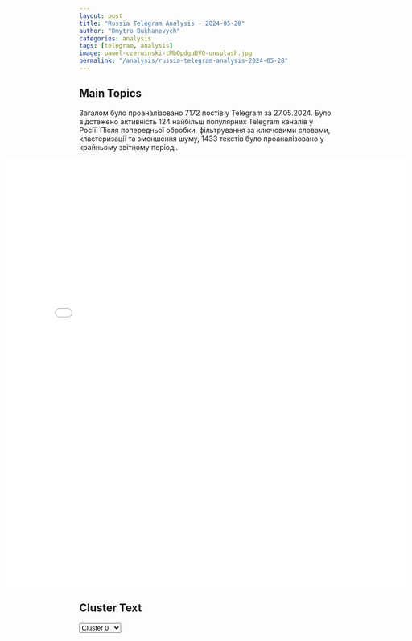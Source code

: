 ```yaml
---
layout: post
title: "Russia Telegram Analysis - 2024-05-28"
author: "Dmytro Bukhanevych"
categories: analysis
tags: [telegram, analysis]
image: pawel-czerwinski-tMbQpdguDVQ-unsplash.jpg
permalink: "/analysis/russia-telegram-analysis-2024-05-28"
---
```


<style>
    /* Adjusting iframe-container styles */
    .wide-iframe-container {
        width: calc(100% + 30vw);  /* Extending the width */
        margin-left: -15vw;       /* Negative margin to push to the left */
        overflow: hidden;         /* In case the iframe content spills over */
    }

    .wide-iframe-container iframe {
        width: 100%;  /* Making the iframe take the full width of its container */
        border: none; /* Removing any borders from the iframe */
    }

    /* Toggle mechanism */
    .hidden {
        display: none;
    }
    
    .show-content-target:checked + .show-content {
        display: block;
    }
</style>

<h2>Main Topics</h2>
<p>Загалом було проаналізовано 7172 постів у Telegram за 27.05.2024. Було відстежено активність 124 найбільш популярних Telegram каналів у Росії. Після попередньої обробки, фільтрування за ключовими словами, кластеризації та зменшення шуму, 1433 текстів було проаналізовано у крайньому звітному періоді.</p>
<!-- Embedding Main Plotly Visualization -->
<div class="wide-iframe-container">
    <iframe src="{{site.baseurl}}/visualizations/2024-05-28/fig_topics_time.html" height="850"></iframe>
</div>


<h2>Cluster Text</h2>

<!-- Dropdown to select a cluster -->
<select id="clusterSelector" onchange="displayClusterText()">
<option value="0">Cluster 0</option><option value="1">Cluster 1</option><option value="2">Cluster 2</option><option value="3">Cluster 3</option><option value="4">Cluster 4</option><option value="5">Cluster 5</option><option value="6">Cluster 6</option><option value="7">Cluster 7</option><option value="8">Cluster 8</option><option value="9">Cluster 9</option><option value="10">Cluster 10</option><option value="11">Cluster 11</option><option value="12">Cluster 12</option><option value="13">Cluster 13</option><option value="14">Cluster 14</option><option value="15">Cluster 15</option>
</select>

<!-- Display area for the selected cluster's text -->
<div id="clusterTextDisplay" class="hidden"></div>

<script type="text/javascript">
    var clusterDetails = {"0": "<b>Total Posts:</b> 15<br><b>Date:</b> 2024-05-27 18:44:29+00:00<br><b>Author:</b> ru2ch<br><b>Link:</b> https://t.me/s/ru2ch/113269<br><b>Subscribers:</b> 509480<br><b>Text:</b> \u0422\u0435\u043a\u0441\u0442: \u26a1\ufe0f\u041e\u0447\u0435\u0432\u0438\u0434\u0446\u044b \u0441\u043e\u043e\u0431\u0449\u0430\u044e\u0442 \u043e \u0441\u0431\u0438\u0442\u043e\u043c \u0431\u0435\u0441\u043f\u0438\u043b\u043e\u0442\u043d\u0438\u043a\u0435 \u0432 \u041f\u043e\u0434\u043c\u043e\u0441\u043a\u043e\u0432\u044c\u0435  \u041f\u0440\u0435\u0434\u0432\u0430\u0440\u0438\u0442\u0435\u043b\u044c\u043d\u043e, \u0434\u0440\u043e\u043d \u0431\u044b\u043b \u0441\u0431\u0438\u0442 \u043d\u0430\u0434 \u0411\u0430\u043b\u0430\u0448\u0438\u0445\u043e\u0439. \u0421\u0435\u0439\u0447\u0430\u0441 \u043d\u0430 \u043c\u0435\u0441\u0442\u0435 \u0440\u0430\u0431\u043e\u0442\u0430\u044e\u0442 \u0441\u043e\u0442\u0440\u0443\u0434\u043d\u0438\u043a\u0438 \u043e\u043f\u0435\u0440\u0430\u0442\u0438\u0432\u043d\u044b\u0445 \u0441\u043b\u0443\u0436\u0431, \u043f\u0438\u0448\u0443\u0442 \u0442\u0435\u043b\u0435\u0433\u0440\u0430\u043c-\u043a\u0430\u043d\u0430\u043b\u044b.", "1": "<b>Total Posts:</b> 55<br><b>Date:</b> 2024-05-27 13:10:13+00:00<br><b>Author:</b> mig41<br><b>Link:</b> https://t.me/s/mig41/34061<br><b>Subscribers:</b> 465674<br><b>Text:</b> \u0422\u0435\u043a\u0441\u0442: \u041f\u0440\u0435\u0437\u0438\u0434\u0435\u043d\u0442 \u043f\u0440\u0438\u0437\u0432\u0430\u043b \u043e\u0431\u0435\u0441\u043f\u0435\u0447\u0438\u0442\u044c \u0434\u043e\u0441\u0442\u043e\u0439\u043d\u044b\u0435 \u0443\u0441\u043b\u043e\u0432\u0438\u044f \u0440\u0430\u0431\u043e\u0442\u0430\u044e\u0449\u0438\u043c \u0432 \u0420\u0424 \u0433\u0440\u0430\u0436\u0434\u0430\u043d\u0430\u043c \u0423\u0437\u0431\u0435\u043a\u0438\u0441\u0442\u0430\u043d\u0430. \u0420\u043e\u0441\u0441\u0438\u044f \u0446\u0435\u043d\u0438\u0442 \u0438\u0445 \u0432\u043a\u043b\u0430\u0434 \u0432 \u0440\u0430\u0437\u0432\u0438\u0442\u0438\u0435 \u044d\u043a\u043e\u043d\u043e\u043c\u0438\u043a\u0438, \u043e\u0441\u043e\u0431\u0435\u043d\u043d\u043e \u0432 \u0442\u0430\u043a\u0438\u0445 \u0441\u0442\u0440\u043e\u0438\u0442\u0435\u043b\u044c\u043d\u043e\u0439 \u0438 \u0436\u0438\u043b\u0438\u0449\u043d\u043e-\u043a\u043e\u043c\u043c\u0443\u043d\u0430\u043b\u044c\u043d\u043e\u0439, \u0442\u0440\u0430\u043d\u0441\u043f\u043e\u0440\u0442\u043d\u043e-\u043b\u043e\u0433\u0438\u0441\u0442\u0438\u0447\u0435\u0441\u043a\u043e\u0439 \u0441\u0444\u0435\u0440\u0430\u0445, \u043e\u0442\u043c\u0435\u0442\u0438\u043b \u041f\u0443\u0442\u0438\u043d.\u0420\u043e\u0441\u0441\u0438\u044f \u0438 \u0423\u0437\u0431\u0435\u043a\u0438\u0441\u0442\u0430\u043d \u0434\u043e\u0433\u043e\u0432\u043e\u0440\u0438\u043b\u0438\u0441\u044c \u043f\u0440\u043e\u0442\u0438\u0432\u043e\u0434\u0435\u0439\u0441\u0442\u0432\u043e\u0432\u0430\u0442\u044c \u0440\u0430\u0441\u043f\u0440\u043e\u0441\u0442\u0440\u0430\u043d\u0435\u043d\u0438\u044e \u043d\u0435\u0434\u043e\u0441\u0442\u043e\u0432\u0435\u0440\u043d\u043e\u0439 \u0438\u043d\u0444\u043e\u0440\u043c\u0430\u0446\u0438\u0438, \u043f\u043e\u0434\u0440\u044b\u0432\u0430\u044e\u0449\u0435\u0439 \u043c\u0435\u0436\u043d\u0430\u0446\u0438\u043e\u043d\u0430\u043b\u044c\u043d\u043e\u0435 \u0441\u043e\u0433\u043b\u0430\u0441\u0438\u0435.\u041f\u043e\u0434\u0434\u0435\u0440\u0436\u0438\u0432\u0430\u0435\u0448\u044c \u043f\u0440\u043e\u0433\u0440\u0435\u0441\u0441, \u043d\u0430\u0443\u043a\u0443 \u0438 \u0441\u043e\u0437\u0438\u0434\u0430\u043d\u0438\u0435? \u041f\u043e\u0434\u043f\u0438\u0448\u0438\u0441\u044c @Mig41\ud83d\ude80", "2": "<b>Total Posts:</b> 40<br><b>Date:</b> 2024-05-27 06:37:00+00:00<br><b>Author:</b> rt_russian<br><b>Link:</b> https://t.me/s/rt_russian/202441<br><b>Subscribers:</b> 936875<br><b>Text:</b> \u0422\u0435\u043a\u0441\u0442: \u0421\u0428\u0410 \u043f\u043e\u0441\u0442\u0430\u0432\u044f\u0442 \u0422\u0430\u0439\u0432\u0430\u043d\u044e \u043f\u0435\u0440\u0435\u0434\u043e\u0432\u044b\u0435 \u0441\u0438\u0441\u0442\u0435\u043c\u044b \u0432\u043e\u043e\u0440\u0443\u0436\u0435\u043d\u0438\u0439, \u0430 \u043d\u0435 \u0441\u0442\u0430\u0440\u043e\u0435 \u043e\u0440\u0443\u0436\u0438\u0435, \u043a\u0430\u043a \u0423\u043a\u0440\u0430\u0438\u043d\u0435, \u0437\u0430\u044f\u0432\u0438\u043b \u041c\u0430\u0439\u043a\u043b \u041c\u0430\u043a\u043a\u043e\u043b.\u041f\u0440\u0435\u0434\u0441\u0435\u0434\u0430\u0442\u0435\u043b\u044c \u043a\u043e\u043c\u0438\u0442\u0435\u0442\u0430 \u043f\u043e \u0438\u043d\u043e\u0441\u0442\u0440\u0430\u043d\u043d\u044b\u043c \u0434\u0435\u043b\u0430\u043c \u043f\u0430\u043b\u0430\u0442\u044b \u043f\u0440\u0435\u0434\u0441\u0442\u0430\u0432\u0438\u0442\u0435\u043b\u0435\u0439 \u0428\u0442\u0430\u0442\u043e\u0432 \u0437\u0430\u0432\u0435\u0440\u0438\u043b \u0432 \u044d\u0442\u043e\u043c \u0433\u043b\u0430\u0432\u0443 \u0430\u0434\u043c\u0438\u043d\u0438\u0441\u0442\u0440\u0430\u0446\u0438\u0438 \u043e\u0441\u0442\u0440\u043e\u0432\u0430. \u041e\u043d \u043e\u0442\u043c\u0435\u0442\u0438\u043b, \u0447\u0442\u043e \u0422\u0430\u0439\u0432\u0430\u043d\u044e \u0431\u0443\u0434\u0443\u0442 \u043e\u0442\u043f\u0440\u0430\u0432\u043b\u0435\u043d\u044b \u043d\u043e\u0432\u0435\u0439\u0448\u0438\u0435 \u0442\u0435\u0445\u043d\u043e\u043b\u043e\u0433\u0438\u0438 \u0421\u0428\u0410.\u0414\u0435\u043b\u0435\u0433\u0430\u0446\u0438\u044f \u0430\u043c\u0435\u0440\u0438\u043a\u0430\u043d\u0441\u043a\u043e\u0433\u043e \u043a\u043e\u043d\u0433\u0440\u0435\u0441\u0441\u0430 \u043f\u0440\u0438\u0431\u044b\u043b\u0430 \u043d\u0430 \u043e\u0441\u0442\u0440\u043e\u0432 \u0447\u0435\u0440\u0435\u0437 \u043d\u0435\u0441\u043a\u043e\u043b\u044c\u043a\u043e \u0434\u043d\u0435\u0439 \u043f\u043e\u0441\u043b\u0435 \u043d\u0430\u0447\u0430\u043b\u0430 \u0432\u043e\u0435\u043d\u043d\u044b\u0445 \u0443\u0447\u0435\u043d\u0438\u0439 \u041a\u0438\u0442\u0430\u044f.\ud83d\udfe9 RT \u043d\u0430 \u0440\u0443\u0441\u0441\u043a\u043e\u043c. \u041f\u043e\u0434\u043f\u0438\u0448\u0438\u0441\u044c", "3": "<b>Total Posts:</b> 238<br><b>Date:</b> 2024-05-27 04:46:20+00:00<br><b>Author:</b> mod_russia<br><b>Link:</b> https://t.me/s/mod_russia/39113<br><b>Subscribers:</b> 559824<br><b>Text:</b> \u0422\u0435\u043a\u0441\u0442: \u26a1\ufe0f \u0412 \u0442\u0435\u0447\u0435\u043d\u0438\u0435 \u043f\u0440\u043e\u0448\u0435\u0434\u0448\u0435\u0439 \u043d\u043e\u0447\u0438 \u043f\u0440\u0435\u0441\u0435\u0447\u0435\u043d\u044b \u043f\u043e\u043f\u044b\u0442\u043a\u0438 \u043a\u0438\u0435\u0432\u0441\u043a\u043e\u0433\u043e \u0440\u0435\u0436\u0438\u043c\u0430 \u0441\u043e\u0432\u0435\u0440\u0448\u0438\u0442\u044c \u0442\u0435\u0440\u0440\u043e\u0440\u0438\u0441\u0442\u0438\u0447\u0435\u0441\u043a\u0438\u0435 \u0430\u0442\u0430\u043a\u0438 \u0441 \u043f\u0440\u0438\u043c\u0435\u043d\u0435\u043d\u0438\u0435\u043c \u0431\u0435\u0441\u043f\u0438\u043b\u043e\u0442\u043d\u044b\u0445 \u043b\u0435\u0442\u0430\u0442\u0435\u043b\u044c\u043d\u044b\u0445 \u0430\u043f\u043f\u0430\u0440\u0430\u0442\u043e\u0432 \u0441\u0430\u043c\u043e\u043b\u0435\u0442\u043d\u043e\u0433\u043e \u0442\u0438\u043f\u0430 \u043f\u043e \u043e\u0431\u044a\u0435\u043a\u0442\u0430\u043c \u043d\u0430 \u0442\u0435\u0440\u0440\u0438\u0442\u043e\u0440\u0438\u0438 \u0420\u043e\u0441\u0441\u0438\u0439\u0441\u043a\u043e\u0439 \u0424\u0435\u0434\u0435\u0440\u0430\u0446\u0438\u0438. \u0414\u0435\u0436\u0443\u0440\u043d\u044b\u043c\u0438 \u0441\u0440\u0435\u0434\u0441\u0442\u0432\u0430\u043c\u0438 \u041f\u0412\u041e \u043e\u0434\u0438\u043d \u0411\u043f\u041b\u0410 \u0443\u043d\u0438\u0447\u0442\u043e\u0436\u0435\u043d \u043d\u0430\u0434 \u0442\u0435\u0440\u0440\u0438\u0442\u043e\u0440\u0438\u0435\u0439 \u0411\u0440\u044f\u043d\u0441\u043a\u043e\u0439 \u043e\u0431\u043b\u0430\u0441\u0442\u0438, \u0435\u0449\u0435 \u043e\u0434\u0438\u043d \u0411\u043f\u041b\u0410 \u0443\u043d\u0438\u0447\u0442\u043e\u0436\u0435\u043d \u043d\u0430\u0434 \u0442\u0435\u0440\u0440\u0438\u0442\u043e\u0440\u0438\u0435\u0439 \u0411\u0435\u043b\u0433\u043e\u0440\u043e\u0434\u0441\u043a\u043e\u0439 \u041e\u0431\u043b\u0430\u0441\u0442\u0438, \u0447\u0435\u0442\u044b\u0440\u0435 \u0411\u043f\u041b\u0410 \u0443\u043d\u0438\u0447\u0442\u043e\u0436\u0435\u043d\u044b \u043d\u0430\u0434 \u0442\u0435\u0440\u0440\u0438\u0442\u043e\u0440\u0438\u0435\u0439 \u041a\u0440\u0430\u0441\u043d\u043e\u0434\u0430\u0440\u0441\u043a\u043e\u0433\u043e \u043a\u0440\u0430\u044f, \u0430 \u0442\u0430\u043a\u0436\u0435 \u0448\u0435\u0441\u0442\u044c \u0411\u043f\u041b\u0410 \u0443\u043d\u0438\u0447\u0442\u043e\u0436\u0435\u043d\u044b \u0438 \u043f\u0435\u0440\u0435\u0445\u0432\u0430\u0447\u0435\u043d\u044b \u043d\u0430\u0434 \u0442\u0435\u0440\u0440\u0438\u0442\u043e\u0440\u0438\u0435\u0439 \u041e\u0440\u043b\u043e\u0432\u0441\u043a\u043e\u0439 \u043e\u0431\u043b\u0430\u0441\u0442\u0438.\ud83d\udd39 \u041c\u0438\u043d\u043e\u0431\u043e\u0440\u043e\u043d\u044b \u0420\u043e\u0441\u0441\u0438\u0438", "4": "<b>Total Posts:</b> 380<br><b>Date:</b> 2024-05-27 19:32:42+00:00<br><b>Author:</b> rt_russian<br><b>Link:</b> https://t.me/s/rt_russian/202520<br><b>Subscribers:</b> 936875<br><b>Text:</b> \u0422\u0435\u043a\u0441\u0442: \u00ab\u041d\u0430 \u043a\u043b\u044e\u0447\u0435\u0432\u043e\u043c \u0432 \u0432\u043e\u0435\u043d\u043d\u043e-\u043f\u043e\u043b\u0438\u0442\u0438\u0447\u0435\u0441\u043a\u043e\u043c \u043f\u043b\u0430\u043d\u0435 \u043d\u0430\u043f\u0440\u0430\u0432\u043b\u0435\u043d\u0438\u0438 \u2014 \u0432 \u043a\u043e\u043d\u0444\u043b\u0438\u043a\u0442\u0435 \u0432\u043e\u043a\u0440\u0443\u0433 \u0423\u043a\u0440\u0430\u0438\u043d\u044b \u2014 \u0440\u0430\u0437\u0432\u0438\u0442\u0438\u0435 \u0443\u0436\u0435 \u0434\u043b\u0438\u0442\u0435\u043b\u044c\u043d\u043e\u0435 \u0432\u0440\u0435\u043c\u044f \u0438\u0434\u0451\u0442 \u00ab\u043c\u0438\u043c\u043e \u041d\u0410\u0422\u041e\u00bb.\u041f\u043e\u0447\u0435\u043c\u0443 \u0432 \u0441\u043b\u043e\u0432\u0430\u0445 \u0421\u0442\u043e\u043b\u0442\u0435\u043d\u0431\u0435\u0440\u0433\u0430 \u043e \u043d\u0435\u043e\u0431\u0445\u043e\u0434\u0438\u043c\u043e\u0441\u0442\u0438 \u0440\u0430\u0437\u0440\u0435\u0448\u0438\u0442\u044c \u041a\u0438\u0435\u0432\u0443 \u043d\u0430\u043d\u043e\u0441\u0438\u0442\u044c \u0443\u0434\u0430\u0440\u044b \u043f\u043e \u0442\u0435\u0440\u0440\u0438\u0442\u043e\u0440\u0438\u0438 \u0420\u043e\u0441\u0441\u0438\u0438 \u043e\u0440\u0443\u0436\u0438\u0435\u043c \u0437\u0430\u043f\u0430\u0434\u043d\u043e\u0433\u043e \u043f\u0440\u043e\u0438\u0437\u0432\u043e\u0434\u0441\u0442\u0432\u0430 \u0441\u043a\u0432\u043e\u0437\u0438\u043b\u043e \u043b\u0438\u0446\u0435\u043c\u0435\u0440\u0438\u0435?\u041e\u0442\u0432\u0435\u0442 \u2014 \u0432 \u043a\u043e\u043b\u043e\u043d\u043a\u0435 \u043f\u043e\u043b\u0438\u0442\u043e\u043b\u043e\u0433\u0430 \u0414\u043c\u0438\u0442\u0440\u0438\u044f \u0415\u0432\u0441\u0442\u0430\u0444\u044c\u0435\u0432\u0430 \u0432 \u00ab\u0421\u043f\u0435\u0446\u0438\u0430\u043b\u044c\u043d\u043e \u0434\u043b\u044f RT\u00bb. \u0415\u0441\u043b\u0438 \u0443\u0436\u0435 \u043f\u043e\u0434\u043f\u0438\u0441\u0430\u043d\u044b, \u043f\u043e\u0441\u0442 \u0437\u0434\u0435\u0441\u044c.\ud83d\udfe9 RT \u043d\u0430 \u0440\u0443\u0441\u0441\u043a\u043e\u043c. \u041f\u043e\u0434\u043f\u0438\u0448\u0438\u0441\u044c", "5": "<b>Total Posts:</b> 20<br><b>Date:</b> 2024-05-27 18:49:13+00:00<br><b>Author:</b> rusbrief<br><b>Link:</b> https://t.me/s/rusbrief/234360<br><b>Subscribers:</b> 550510<br><b>Text:</b> \u0422\u0435\u043a\u0441\u0442: \u0412 \u041b\u0443\u0433\u0430\u043d\u0441\u043a\u0435 \u043f\u0440\u043e\u0433\u0440\u0435\u043c\u0435\u043b\u043e \u043d\u0435\u0441\u043a\u043e\u043b\u044c\u043a\u043e \u0432\u0437\u0440\u044b\u0432\u043e\u0432, \u043f\u0435\u0440\u0435\u0434\u0430\u0435\u0442 \u00ab\u0420\u0418\u0410 \u041d\u043e\u0432\u043e\u0441\u0442\u0438\u00bb, \u0430\u0433\u0435\u043d\u0442\u0441\u0442\u0432\u043e \u041b\u0443\u0433\u0430\u043d\u0441\u043a\u0438\u043d\u0444\u043e\u0440\u043c\u0446\u0435\u043d\u0442\u0440 \u0441\u043e\u043e\u0431\u0449\u0430\u0435\u0442 \u043e \u043f\u043e\u0436\u0430\u0440\u0435 \u0432 \u0433\u043e\u0440\u043e\u0434\u0435.", "6": "<b>Total Posts:</b> 19<br><b>Date:</b> 2024-05-27 18:35:45+00:00<br><b>Author:</b> tvoya_moscwa<br><b>Link:</b> https://t.me/s/tvoya_moscwa/12427<br><b>Subscribers:</b> 330750<br><b>Text:</b> \u0422\u0435\u043a\u0441\u0442: \u26a1\ufe0f\u0421\u0438\u043b\u044b \u041f\u0412\u041e \u0443\u043d\u0438\u0447\u0442\u043e\u0436\u0438\u043b\u0438 \u043c\u0430\u043b\u043e\u0440\u0430\u0437\u043c\u0435\u0440\u043d\u044b\u0439 \u0432\u043e\u0437\u0434\u0443\u0448\u043d\u044b\u0439 \u0448\u0430\u0440 \u0432 \u041c\u043e\u0441\u043a\u043e\u0432\u0441\u043a\u043e\u0439 \u043e\u0431\u043b\u0430\u0441\u0442\u0438, \u2014 \u041c\u0438\u043d\u043e\u0431\u043e\u0440\u043e\u043d\u044b \u0420\u0424\ud83c\udfdb\u0422\u0432\u043e\u044f \u041c\u043e\u0441\u043a\u0432\u0430. \u041f\u043e\u0434\u043f\u0438\u0441\u0430\u0442\u044c\u0441\u044f", "7": "<b>Total Posts:</b> 163<br><b>Date:</b> 2024-05-27 10:30:17+00:00<br><b>Author:</b> ssigny<br><b>Link:</b> https://t.me/s/ssigny/98786<br><b>Subscribers:</b> 493830<br><b>Text:</b> \u0422\u0435\u043a\u0441\u0442: \u2757\ufe0f\u0421\u0432\u043e\u0434\u043a\u0430 \u041c\u0438\u043d\u0438\u0441\u0442\u0435\u0440\u0441\u0442\u0432\u0430 \u043e\u0431\u043e\u0440\u043e\u043d\u044b \u0420\u043e\u0441\u0441\u0438\u0439\u0441\u043a\u043e\u0439 \u0424\u0435\u0434\u0435\u0440\u0430\u0446\u0438\u0438 \u043e \u0445\u043e\u0434\u0435 \u043f\u0440\u043e\u0432\u0435\u0434\u0435\u043d\u0438\u044f \u0441\u043f\u0435\u0446\u0438\u0430\u043b\u044c\u043d\u043e\u0439 \u0432\u043e\u0435\u043d\u043d\u043e\u0439 \u043e\u043f\u0435\u0440\u0430\u0446\u0438\u0438\u00a0(\u043f\u043e \u0441\u043e\u0441\u0442\u043e\u044f\u043d\u0438\u044e \u043d\u0430 27 \u043c\u0430\u044f 2024 \u0433.)\u0427\u0430\u0441\u0442\u044c 1\u0412\u043e\u043e\u0440\u0443\u0436\u0435\u043d\u043d\u044b\u0435 \u0421\u0438\u043b\u044b \u0420\u043e\u0441\u0441\u0438\u0439\u0441\u043a\u043e\u0439 \u0424\u0435\u0434\u0435\u0440\u0430\u0446\u0438\u0438 \u043f\u0440\u043e\u0434\u043e\u043b\u0436\u0430\u044e\u0442 \u043f\u0440\u043e\u0432\u0435\u0434\u0435\u043d\u0438\u0435 \u0441\u043f\u0435\u0446\u0438\u0430\u043b\u044c\u043d\u043e\u0439 \u0432\u043e\u0435\u043d\u043d\u043e\u0439 \u043e\u043f\u0435\u0440\u0430\u0446\u0438\u0438.\u25aa\ufe0f \u041f\u043e\u0434\u0440\u0430\u0437\u0434\u0435\u043b\u0435\u043d\u0438\u044f \u0433\u0440\u0443\u043f\u043f\u0438\u0440\u043e\u0432\u043a\u0438 \u0432\u043e\u0439\u0441\u043a \u00ab\u0421\u0435\u0432\u0435\u0440\u00bb \u043f\u0440\u043e\u0434\u043e\u043b\u0436\u0430\u044e\u0442 \u043f\u0440\u043e\u0434\u0432\u0438\u0436\u0435\u043d\u0438\u0435 \u0432 \u0433\u043b\u0443\u0431\u0438\u043d\u0443 \u043e\u0431\u043e\u0440\u043e\u043d\u044b \u043f\u0440\u043e\u0442\u0438\u0432\u043d\u0438\u043a\u0430. \u041d\u0430\u043d\u0435\u0441\u0435\u043d\u043e \u043f\u043e\u0440\u0430\u0436\u0435\u043d\u0438\u0435 \u0436\u0438\u0432\u043e\u0439 \u0441\u0438\u043b\u0435 \u0438 \u0442\u0435\u0445\u043d\u0438\u043a\u0435 125-\u0439 \u043c\u0435\u0445\u0430\u043d\u0438\u0437\u0438\u0440\u043e\u0432\u0430\u043d\u043d\u043e\u0439 \u0431\u0440\u0438\u0433\u0430\u0434\u044b \u0412\u0421\u0423 \u0438 112-\u0439 \u0431\u0440\u0438\u0433\u0430\u0434\u044b \u0442\u0435\u0440\u043e\u0431\u043e\u0440\u043e\u043d\u044b \u0432 \u0440\u0430\u0439\u043e\u043d\u0430\u0445 \u043d\u0430\u0441\u0435\u043b\u0435\u043d\u043d\u044b\u0445 \u043f\u0443\u043d\u043a\u0442\u043e\u0432 \u041a\u043e\u043d\u0441\u0442\u0430\u043d\u0442\u0438\u043d\u043e\u0432\u043a\u0430 \u0438 \u0413\u0440\u0430\u043d\u043e\u0432 \u0425\u0430\u0440\u044c\u043a\u043e\u0432\u0441\u043a\u043e\u0439 \u043e\u0431\u043b\u0430\u0441\u0442\u0438. \u041e\u0442\u0440\u0430\u0436\u0435\u043d\u044b \u0434\u0432\u0435 \u043a\u043e\u043d\u0442\u0440\u0430\u0442\u0430\u043a\u0438 \u0448\u0442\u0443\u0440\u043c\u043e\u0432\u044b\u0445 \u0433\u0440\u0443\u043f\u043f \u043f\u0440\u043e\u0442\u0438\u0432\u043d\u0438\u043a\u0430 \u0432 \u0440\u0430\u0439\u043e\u043d\u0430\u0445 \u043d\u0430\u0441\u0435\u043b\u0435\u043d\u043d\u044b\u0445 \u043f\u0443\u043d\u043a\u0442\u043e\u0432 \u0413\u043b\u0443\u0431\u043e\u043a\u043e\u0435 \u0438 \u0412\u043e\u043b\u0447\u0430\u043d\u0441\u043a \u0425\u0430\u0440\u044c\u043a\u043e\u0432\u0441\u043a\u043e\u0439 \u043e\u0431\u043b\u0430\u0441\u0442\u0438. \u0421\u0443\u0442\u043e\u0447\u043d\u044b\u0435 \u043f\u043e\u0442\u0435\u0440\u0438 \u0412\u0421\u0423 \u0441\u043e\u0441\u0442\u0430\u0432\u0438\u043b\u0438 \u0434\u043e 318 \u0432\u043e\u0435\u043d\u043d\u043e\u0441\u043b\u0443\u0436\u0430\u0449\u0438\u0445, \u0442\u0430\u043d\u043a \u0438 \u0434\u0432\u0435 \u0431\u043e\u0435\u0432\u044b\u0435 \u0431\u0440\u043e\u043d\u0438\u0440\u043e\u0432\u0430\u043d\u043d\u044b\u0435 \u043c\u0430\u0448\u0438\u043d\u044b.\u0412 \u0445\u043e\u0434\u0435 \u043a\u043e\u043d\u0442\u0440\u0431\u0430\u0442\u0430\u0440\u0435\u0439\u043d\u043e\u0439 \u0431\u043e\u0440\u044c\u0431\u044b \u043f\u043e\u0440\u0430\u0436\u0435\u043d\u044b: 155-\u043c\u043c \u0433\u0430\u0443\u0431\u0438\u0446\u0430 \u041c777 \u043f\u0440\u043e\u0438\u0437\u0432\u043e\u0434\u0441\u0442\u0432\u0430 \u0421\u0428\u0410, 155-\u043c\u043c \u0433\u0430\u0443\u0431\u0438\u0446\u0430 FH-70 \u043f\u0440\u043e\u0438\u0437\u0432\u043e\u0434\u0441\u0442\u0432\u0430 \u0412\u0435\u043b\u0438\u043a\u043e\u0431\u0440\u0438\u0442\u0430\u043d\u0438\u0438, 152-\u043c\u043c \u0433\u0430\u0443\u0431\u0438\u0446\u0430 \u0414-20, \u0442\u0440\u0438 122-\u043c\u043c \u0433\u0430\u0443\u0431\u0438\u0446\u044b \u0414-30, 105-\u043c\u043c \u043e\u0440\u0443\u0434\u0438\u0435 \u041c119 \u043f\u0440\u043e\u0438\u0437\u0432\u043e\u0434\u0441\u0442\u0432\u0430 \u0421\u0428\u0410 \u0438 122-\u043c\u043c \u0431\u043e\u0435\u0432\u0430\u044f \u043c\u0430\u0448\u0438\u043d\u0430 \u0420\u0421\u0417\u041e \u00ab\u0413\u0440\u0430\u0434\u00bb.\u25aa\ufe0f \u041f\u043e\u0434\u0440\u0430\u0437\u0434\u0435\u043b\u0435\u043d\u0438\u044f \u0433\u0440\u0443\u043f\u043f\u0438\u0440\u043e\u0432\u043a\u0438 \u0432\u043e\u0439\u0441\u043a \u00ab\u0417\u0430\u043f\u0430\u0434\u00bb \u043e\u0441\u0432\u043e\u0431\u043e\u0434\u0438\u043b\u0438 \u043d\u0430\u0441\u0435\u043b\u0435\u043d\u043d\u044b\u0439 \u043f\u0443\u043d\u043a\u0442 \u0418\u0432\u0430\u043d\u043e\u0432\u043a\u0430 \u0425\u0430\u0440\u044c\u043a\u043e\u0432\u0441\u043a\u043e\u0439 \u043e\u0431\u043b\u0430\u0441\u0442\u0438 \u0438 \u0437\u0430\u043d\u044f\u043b\u0438 \u0431\u043e\u043b\u0435\u0435 \u0432\u044b\u0433\u043e\u0434\u043d\u044b\u0435 \u0440\u0443\u0431\u0435\u0436\u0438.\u041d\u0430\u043d\u0435\u0441\u0435\u043d\u043e \u043f\u043e\u0440\u0430\u0436\u0435\u043d\u0438\u0435 \u0444\u043e\u0440\u043c\u0438\u0440\u043e\u0432\u0430\u043d\u0438\u044f\u043c 14-\u0439 \u0438 66-\u0439 \u043c\u0435\u0445\u0430\u043d\u0438\u0437\u0438\u0440\u043e\u0432\u0430\u043d\u043d\u044b\u0445 \u0431\u0440\u0438\u0433\u0430\u0434 \u0412\u0421\u0423 \u0432 \u0440\u0430\u0439\u043e\u043d\u0430\u0445 \u043d\u0430\u0441\u0435\u043b\u0435\u043d\u043d\u044b\u0445 \u043f\u0443\u043d\u043a\u0442\u043e\u0432 \u041d\u0435\u0432\u0441\u043a\u043e\u0435 \u041b\u0443\u0433\u0430\u043d\u0441\u043a\u043e\u0439 \u041d\u0430\u0440\u043e\u0434\u043d\u043e\u0439 \u0420\u0435\u0441\u043f\u0443\u0431\u043b\u0438\u043a\u0438 \u0438 \u041d\u043e\u0432\u043e\u0441\u0430\u0434\u043e\u0432\u043e\u0435 \u0414\u043e\u043d\u0435\u0446\u043a\u043e\u0439 \u041d\u0430\u0440\u043e\u0434\u043d\u043e\u0439 \u0420\u0435\u0441\u043f\u0443\u0431\u043b\u0438\u043a\u0438. \u041a\u0440\u043e\u043c\u0435 \u0442\u043e\u0433\u043e, \u043e\u0442\u0440\u0430\u0436\u0435\u043d\u044b \u0442\u0440\u0438 \u043a\u043e\u043d\u0442\u0440\u0430\u0442\u0430\u043a\u0438 \u0448\u0442\u0443\u0440\u043c\u043e\u0432\u044b\u0445 \u0433\u0440\u0443\u043f\u043f \u0412\u0421\u0423 \u0432 \u0440\u0430\u0439\u043e\u043d\u0430\u0445 \u043d\u0430\u0441\u0435\u043b\u0435\u043d\u043d\u044b\u0445 \u043f\u0443\u043d\u043a\u0442\u043e\u0432 \u041d\u043e\u0432\u043e\u0432\u043e\u0434\u044f\u043d\u043e\u0435 \u041b\u0443\u0433\u0430\u043d\u0441\u043a\u043e\u0439 \u041d\u0430\u0440\u043e\u0434\u043d\u043e\u0439 \u0420\u0435\u0441\u043f\u0443\u0431\u043b\u0438\u043a\u0438 \u0438 \u0413\u0440\u0438\u0433\u043e\u0440\u043e\u0432\u043a\u0430 \u0414\u043e\u043d\u0435\u0446\u043a\u043e\u0439 \u041d\u0430\u0440\u043e\u0434\u043d\u043e\u0439 \u0420\u0435\u0441\u043f\u0443\u0431\u043b\u0438\u043a\u0438. \u0412\u0421\u0423 \u043f\u043e\u0442\u0435\u0440\u044f\u043b\u0438 \u0434\u043e 405 \u0432\u043e\u0435\u043d\u043d\u043e\u0441\u043b\u0443\u0436\u0430\u0449\u0438\u0445, \u0431\u043e\u0435\u0432\u0443\u044e \u043c\u0430\u0448\u0438\u043d\u0443 \u043f\u0435\u0445\u043e\u0442\u044b \u0438 \u043f\u044f\u0442\u044c \u0430\u0432\u0442\u043e\u043c\u043e\u0431\u0438\u043b\u0435\u0439.\u0412 \u0445\u043e\u0434\u0435 \u043a\u043e\u043d\u0442\u0440\u0431\u0430\u0442\u0430\u0440\u0435\u0439\u043d\u043e\u0439 \u0431\u043e\u0440\u044c\u0431\u044b \u043f\u043e\u0440\u0430\u0436\u0435\u043d\u044b: 155-\u043c\u043c \u0441\u0430\u043c\u043e\u0445\u043e\u0434\u043d\u0430\u044f \u0430\u0440\u0442\u0438\u043b\u043b\u0435\u0440\u0438\u0439\u0441\u043a\u0430\u044f \u0443\u0441\u0442\u0430\u043d\u043e\u0432\u043a\u0430 \u00abBraveheart\u00bb \u043f\u0440\u043e\u0438\u0437\u0432\u043e\u0434\u0441\u0442\u0432\u0430 \u0412\u0435\u043b\u0438\u043a\u043e\u0431\u0440\u0438\u0442\u0430\u043d\u0438\u0438, 152-\u043c\u043c \u0433\u0430\u0443\u0431\u0438\u0446\u0430 \u0414-20, 122-\u043c\u043c \u0433\u0430\u0443\u0431\u0438\u0446\u0430 \u0414-30 \u0438 \u0434\u0432\u0435 122-\u043c\u043c \u0431\u043e\u0435\u0432\u044b\u0435 \u043c\u0430\u0448\u0438\u043d\u044b \u0420\u0421\u0417\u041e \u00ab\u0411\u0430\u0441\u0442\u0438\u043e\u043d\u00bb.\u25aa\ufe0f \u041f\u043e\u0434\u0440\u0430\u0437\u0434\u0435\u043b\u0435\u043d\u0438\u044f \u00ab\u042e\u0436\u043d\u043e\u0439\u00bb \u0433\u0440\u0443\u043f\u043f\u0438\u0440\u043e\u0432\u043a\u0438 \u0432\u043e\u0439\u0441\u043a \u0443\u043b\u0443\u0447\u0448\u0438\u043b\u0438 \u043f\u043e\u043b\u043e\u0436\u0435\u043d\u0438\u0435 \u043f\u043e \u043f\u0435\u0440\u0435\u0434\u043d\u0435\u043c\u0443 \u043a\u0440\u0430\u044e \u0438 \u043d\u0430\u043d\u0435\u0441\u043b\u0438 \u043f\u043e\u0440\u0430\u0436\u0435\u043d\u0438\u0435 \u0436\u0438\u0432\u043e\u0439 \u0441\u0438\u043b\u0435 \u0438 \u0442\u0435\u0445\u043d\u0438\u043a\u0435 57-\u0439 \u043c\u0435\u0445\u0430\u043d\u0438\u0437\u0438\u0440\u043e\u0432\u0430\u043d\u043d\u043e\u0439 \u0431\u0440\u0438\u0433\u0430\u0434\u044b \u0412\u0421\u0423, 105-\u0439 \u0438 118-\u0439 \u0431\u0440\u0438\u0433\u0430\u0434 \u0442\u0435\u0440\u043e\u0431\u043e\u0440\u043e\u043d\u044b \u0432 \u0440\u0430\u0439\u043e\u043d\u0430\u0445 \u043d\u0430\u0441\u0435\u043b\u0435\u043d\u043d\u044b\u0445 \u043f\u0443\u043d\u043a\u0442\u043e\u0432 \u0420\u0430\u0437\u0434\u043e\u043b\u043e\u0432\u043a\u0430 \u0438 \u0427\u0430\u0441\u043e\u0432 \u042f\u0440 \u0414\u043e\u043d\u0435\u0446\u043a\u043e\u0439 \u041d\u0430\u0440\u043e\u0434\u043d\u043e\u0439 \u0420\u0435\u0441\u043f\u0443\u0431\u043b\u0438\u043a\u0438.\u041f\u0440\u043e\u0442\u0438\u0432\u043d\u0438\u043a \u043f\u043e\u0442\u0435\u0440\u044f\u043b \u0431\u043e\u043b\u0435\u0435 460 \u0432\u043e\u0435\u043d\u043d\u043e\u0441\u043b\u0443\u0436\u0430\u0449\u0438\u0445, \u0447\u0435\u0442\u044b\u0440\u0435 \u0430\u0432\u0442\u043e\u043c\u043e\u0431\u0438\u043b\u044f, 155-\u043c\u043c \u0433\u0430\u0443\u0431\u0438\u0446\u0443 FH-70 \u043f\u0440\u043e\u0438\u0437\u0432\u043e\u0434\u0441\u0442\u0432\u0430 \u0412\u0435\u043b\u0438\u043a\u043e\u0431\u0440\u0438\u0442\u0430\u043d\u0438\u0438, 152-\u043c\u043c \u043e\u0440\u0443\u0434\u0438\u0435 \u00ab\u041c\u0441\u0442\u0430-\u0411\u00bb, 122-\u043c\u043c \u0441\u0430\u043c\u043e\u0445\u043e\u0434\u043d\u0443\u044e \u0430\u0440\u0442\u0438\u043b\u043b\u0435\u0440\u0438\u0439\u0441\u043a\u0443\u044e \u0443\u0441\u0442\u0430\u043d\u043e\u0432\u043a\u0443 \u00ab\u0413\u0432\u043e\u0437\u0434\u0438\u043a\u0430\u00bb \u0438 105-\u043c\u043c \u043e\u0440\u0443\u0434\u0438\u0435 L-119 \u043f\u0440\u043e\u0438\u0437\u0432\u043e\u0434\u0441\u0442\u0432\u0430 \u0412\u0435\u043b\u0438\u043a\u043e\u0431\u0440\u0438\u0442\u0430\u043d\u0438\u0438. \u041a\u0440\u043e\u043c\u0435 \u0442\u043e\u0433\u043e, \u0443\u043d\u0438\u0447\u0442\u043e\u0436\u0435\u043d\u044b \u0434\u0432\u0430 \u043f\u043e\u043b\u0435\u0432\u044b\u0445 \u0441\u043a\u043b\u0430\u0434\u0430 \u0431\u043e\u0435\u043f\u0440\u0438\u043f\u0430\u0441\u043e\u0432 \u0412\u0421\u0423.\u25aa\ufe0f \u041f\u043e\u0434\u0440\u0430\u0437\u0434\u0435\u043b\u0435\u043d\u0438\u044f \u0433\u0440\u0443\u043f\u043f\u0438\u0440\u043e\u0432\u043a\u0438 \u0432\u043e\u0439\u0441\u043a \u00ab\u0426\u0435\u043d\u0442\u0440\u00bb \u043e\u0441\u0432\u043e\u0431\u043e\u0434\u0438\u043b\u0438 \u043d\u0430\u0441\u0435\u043b\u0435\u043d\u043d\u044b\u0439 \u043f\u0443\u043d\u043a\u0442 \u041d\u0435\u0442\u0430\u0439\u043b\u043e\u0432\u043e \u0414\u043e\u043d\u0435\u0446\u043a\u043e\u0439 \u041d\u0430\u0440\u043e\u0434\u043d\u043e\u0439 \u0420\u0435\u0441\u043f\u0443\u0431\u043b\u0438\u043a\u0438 \u0438 \u0443\u043b\u0443\u0447\u0448\u0438\u043b\u0438 \u0442\u0430\u043a\u0442\u0438\u0447\u0435\u0441\u043a\u043e\u0435 \u043f\u043e\u043b\u043e\u0436\u0435\u043d\u0438\u0435.\u041d\u0430\u043d\u0435\u0441\u0435\u043d\u043e \u043f\u043e\u0440\u0430\u0436\u0435\u043d\u0438\u0435 \u0444\u043e\u0440\u043c\u0438\u0440\u043e\u0432\u0430\u043d\u0438\u044f\u043c 68-\u0439 \u0435\u0433\u0435\u0440\u0441\u043a\u043e\u0439 \u0438 24-\u0439 \u043c\u0435\u0445\u0430\u043d\u0438\u0437\u0438\u0440\u043e\u0432\u0430\u043d\u043d\u043e\u0439 \u0431\u0440\u0438\u0433\u0430\u0434 \u0412\u0421\u0423 \u0432 \u0440\u0430\u0439\u043e\u043d\u0430\u0445 \u043d\u0430\u0441\u0435\u043b\u0435\u043d\u043d\u044b\u0445 \u043f\u0443\u043d\u043a\u0442\u043e\u0432 \u0421\u0435\u043c\u0435\u043d\u043e\u0432\u043a\u0430 \u0438 \u041d\u043e\u0432\u0433\u043e\u0440\u043e\u0434\u0441\u043a\u043e\u0435 \u0414\u043e\u043d\u0435\u0446\u043a\u043e\u0439 \u041d\u0430\u0440\u043e\u0434\u043d\u043e\u0439 \u0420\u0435\u0441\u043f\u0443\u0431\u043b\u0438\u043a\u0438. \u0417\u0430 \u0441\u0443\u0442\u043a\u0438 \u043e\u0442\u0440\u0430\u0436\u0435\u043d\u044b \u043f\u044f\u0442\u044c \u043a\u043e\u043d\u0442\u0440\u0430\u0442\u0430\u043a \u0448\u0442\u0443\u0440\u043c\u043e\u0432\u044b\u0445 \u0433\u0440\u0443\u043f\u043f 71-\u0439 \u0435\u0433\u0435\u0440\u0441\u043a\u043e\u0439, 47-\u0439, 110-\u0439 \u043c\u0435\u0445\u0430\u043d\u0438\u0437\u0438\u0440\u043e\u0432\u0430\u043d\u043d\u044b\u0445 \u0431\u0440\u0438\u0433\u0430\u0434 \u0412\u0421\u0423 \u0432 \u0440\u0430\u0439\u043e\u043d\u0430\u0445 \u043d\u0430\u0441\u0435\u043b\u0435\u043d\u043d\u044b\u0445 \u043f\u0443\u043d\u043a\u0442\u043e\u0432 \u041e\u0447\u0435\u0440\u0435\u0442\u0438\u043d\u043e, \u0421\u043e\u043b\u043e\u0432\u044c\u0435\u0432\u043e \u0438 \u0423\u043c\u0430\u043d\u0441\u043a\u043e\u0435 \u0414\u043e\u043d\u0435\u0446\u043a\u043e\u0439 \u041d\u0430\u0440\u043e\u0434\u043d\u043e\u0439 \u0420\u0435\u0441\u043f\u0443\u0431\u043b\u0438\u043a\u0438.\u041f\u043e\u0442\u0435\u0440\u0438 \u043f\u0440\u043e\u0442\u0438\u0432\u043d\u0438\u043a\u0430 \u0441\u043e\u0441\u0442\u0430\u0432\u0438\u043b\u0438 \u0434\u043e 335 \u0432\u043e\u0435\u043d\u043d\u043e\u0441\u043b\u0443\u0436\u0430\u0449\u0438\u0445, \u0434\u0432\u0435 \u0431\u043e\u0435\u0432\u044b\u0435 \u0431\u0440\u043e\u043d\u0438\u0440\u043e\u0432\u0430\u043d\u043d\u044b\u0435 \u043c\u0430\u0448\u0438\u043d\u044b \u0438 \u0442\u0440\u0438 \u0430\u0432\u0442\u043e\u043c\u043e\u0431\u0438\u043b\u044f. \u0422\u0430\u043a\u0436\u0435 \u0432 \u0445\u043e\u0434\u0435 \u043a\u043e\u043d\u0442\u0440\u0430\u0431\u0430\u0442\u0430\u0440\u0435\u0439\u043d\u043e\u0439 \u0431\u043e\u0440\u044c\u0431\u044b \u043f\u043e\u0440\u0430\u0436\u0435\u043d\u044b: 155-\u043c\u043c \u0433\u0430\u0443\u0431\u0438\u0446\u0430 \u041c777 \u043f\u0440\u043e\u0438\u0437\u0432\u043e\u0434\u0441\u0442\u0432\u0430 \u0421\u0428\u0410, 122-\u043c\u043c \u0441\u0430\u043c\u043e\u0445\u043e\u0434\u043d\u0430\u044f \u0430\u0440\u0442\u0438\u043b\u043b\u0435\u0440\u0438\u0439\u0441\u043a\u0430\u044f \u0443\u0441\u0442\u0430\u043d\u043e\u0432\u043a\u0430 \u00ab\u0413\u0432\u043e\u0437\u0434\u0438\u043a\u0430\u00bb, \u0442\u0440\u0438 152-\u043c\u043c \u0433\u0430\u0443\u0431\u0438\u0446\u044b \u00ab\u041c\u0441\u0442\u0430-\u0411\u00bb, \u0434\u0432\u0435 122-\u043c\u043c \u0433\u0430\u0443\u0431\u0438\u0446\u044b \u0414-30, 122-\u043c\u043c \u0431\u043e\u0435\u0432\u0430\u044f \u043c\u0430\u0448\u0438\u043d\u0430 \u0420\u0421\u0417\u041e \u00ab\u0413\u0440\u0430\u0434\u00bb \u0438 105-\u043c\u043c \u043b\u0435\u0433\u043a\u0430\u044f \u0431\u0443\u043a\u0441\u0438\u0440\u0443\u0435\u043c\u0430\u044f \u0433\u0430\u0443\u0431\u0438\u0446\u0430 \u041c102 \u043f\u0440\u043e\u0438\u0437\u0432\u043e\u0434\u0441\u0442\u0432\u0430 \u0421\u0428\u0410.\u25aa\ufe0f \u041f\u043e\u0434\u0440\u0430\u0437\u0434\u0435\u043b\u0435\u043d\u0438\u044f \u0433\u0440\u0443\u043f\u043f\u0438\u0440\u043e\u0432\u043a\u0438 \u0432\u043e\u0439\u0441\u043a \u00ab\u0412\u043e\u0441\u0442\u043e\u043a\u00bb \u0437\u0430\u043d\u044f\u043b\u0438 \u0431\u043e\u043b\u0435\u0435 \u0432\u044b\u0433\u043e\u0434\u043d\u044b\u0435 \u0440\u0443\u0431\u0435\u0436\u0438, \u043d\u0430\u043d\u0435\u0441\u043b\u0438 \u043f\u043e\u0440\u0430\u0436\u0435\u043d\u0438\u0435 \u0436\u0438\u0432\u043e\u0439 \u0441\u0438\u043b\u0435 \u0438 \u0442\u0435\u0445\u043d\u0438\u043a\u0435 128-\u0439 \u0431\u0440\u0438\u0433\u0430\u0434\u044b \u0442\u0435\u0440\u043e\u0431\u043e\u0440\u043e\u043d\u044b \u0432 \u0440\u0430\u0439\u043e\u043d\u0435 \u043d\u0430\u0441\u0435\u043b\u0435\u043d\u043d\u043e\u0433\u043e \u043f\u0443\u043d\u043a\u0442\u0430 \u041c\u0430\u043a\u0430\u0440\u043e\u0432\u043a\u0430 \u0414\u043e\u043d\u0435\u0446\u043a\u043e\u0439 \u041d\u0430\u0440\u043e\u0434\u043d\u043e\u0439 \u0420\u0435\u0441\u043f\u0443\u0431\u043b\u0438\u043a\u0438. \u0412\u0421\u0423 \u043f\u043e\u0442\u0435\u0440\u044f\u043b\u0438 \u0434\u043e 130 \u0432\u043e\u0435\u043d\u043d\u043e\u0441\u043b\u0443\u0436\u0430\u0449\u0438\u0445, \u043f\u044f\u0442\u044c \u0430\u0432\u0442\u043e\u043c\u043e\u0431\u0438\u043b\u0435\u0439, 155-\u043c\u043c \u0433\u0430\u0443\u0431\u0438\u0446\u0443 \u041c777 \u043f\u0440\u043e\u0438\u0437\u0432\u043e\u0434\u0441\u0442\u0432\u0430 \u0421\u0428\u0410 \u0438 155-\u043c\u043c \u0433\u0430\u0443\u0431\u0438\u0446\u0443 \u041c198 \u043f\u0440\u043e\u0438\u0437\u0432\u043e\u0434\u0441\u0442\u0432\u0430 \u0421\u0428\u0410. \u25aa\ufe0f \u041f\u043e\u0434\u0440\u0430\u0437\u0434\u0435\u043b\u0435\u043d\u0438\u044f\u043c\u0438 \u0433\u0440\u0443\u043f\u043f\u0438\u0440\u043e\u0432\u043a\u0438 \u0432\u043e\u0439\u0441\u043a \u00ab\u0414\u043d\u0435\u043f\u0440\u00bb \u043d\u0430\u043d\u0435\u0441\u0435\u043d\u043e \u043f\u043e\u0440\u0430\u0436\u0435\u043d\u0438\u0435 \u0436\u0438\u0432\u043e\u0439 \u0441\u0438\u043b\u0435 \u0438 \u0442\u0435\u0445\u043d\u0438\u043a\u0435 65-\u0439 \u043c\u0435\u0445\u0430\u043d\u0438\u0437\u0438\u0440\u043e\u0432\u0430\u043d\u043d\u043e\u0439 \u0431\u0440\u0438\u0433\u0430\u0434\u044b \u0412\u0421\u0423 \u0438 37-\u0439 \u0431\u0440\u0438\u0433\u0430\u0434\u044b \u043c\u043e\u0440\u0441\u043a\u043e\u0439 \u043f\u0435\u0445\u043e\u0442\u044b \u0432 \u0440\u0430\u0439\u043e\u043d\u0430\u0445 \u043d\u0430\u0441\u0435\u043b\u0435\u043d\u043d\u044b\u0445 \u043f\u0443\u043d\u043a\u0442\u043e\u0432 \u0420\u0430\u0431\u043e\u0442\u0438\u043d\u043e \u0417\u0430\u043f\u043e\u0440\u043e\u0436\u0441\u043a\u043e\u0439 \u043e\u0431\u043b\u0430\u0441\u0442\u0438 \u0438 \u0412\u0435\u0441\u0435\u043b\u043e\u0435 \u0425\u0435\u0440\u0441\u043e\u043d\u0441\u043a\u043e\u0439 \u043e\u0431\u043b\u0430\u0441\u0442\u0438.\u041f\u043e\u0442\u0435\u0440\u0438 \u0412\u0421\u0423 \u0441\u043e\u0441\u0442\u0430\u0432\u0438\u043b\u0438 \u0434\u043e 40 \u0432\u043e\u0435\u043d\u043d\u043e\u0441\u043b\u0443\u0436\u0430\u0449\u0438\u0445, \u0442\u0440\u0438 \u0430\u0432\u0442\u043e\u043c\u043e\u0431\u0438\u043b\u044f, 122-\u043c\u043c \u0433\u0430\u0443\u0431\u0438\u0446\u0430 \u0414-30 \u0438 105-\u043c\u043c \u043e\u0440\u0443\u0434\u0438\u0435 \u041c119 \u043f\u0440\u043e\u0438\u0437\u0432\u043e\u0434\u0441\u0442\u0432\u0430 \u0421\u0428\u0410.", "8": "<b>Total Posts:</b> 16<br><b>Date:</b> 2024-05-27 13:56:52+00:00<br><b>Author:</b> rvvoenkor<br><b>Link:</b> https://t.me/s/RVvoenkor/69151<br><b>Subscribers:</b> 1465686<br><b>Text:</b> \u0422\u0435\u043a\u0441\u0442: \u203c\ufe0f\ud83c\uddf7\ud83c\uddfa\ud83c\udde7\ud83c\uddfe \u0412 \u0411\u0435\u043b\u043e\u0440\u0443\u0441\u0441\u0438\u0438 \u043d\u0430\u0447\u0430\u043b\u0438\u0441\u044c \u0441\u043e\u0432\u043c\u0435\u0441\u0442\u043d\u044b\u0435 \u0441 \u0420\u043e\u0441\u0441\u0438\u0435\u0439 \u0443\u0447\u0435\u043d\u0438\u044f \u0412\u0412\u0421 \u0438 \u041f\u0412\u041e, \u2014 \u041c\u0438\u043d\u043e\u0431\u043e\u0440\u043e\u043d\u044b \u0411\u0435\u043b\u043e\u0440\u0443\u0441\u0441\u0438\u0438 \u25aa\ufe0f\u0412 \u0445\u043e\u0434\u0435 \u0443\u0447\u0435\u043d\u0438\u044f \u0441 27 \u043f\u043e 31 \u043c\u0430\u044f \u0431\u0443\u0434\u0443\u0442 \u043e\u0442\u0440\u0430\u0431\u043e\u0442\u0430\u043d\u044b \u0432\u043e\u043f\u0440\u043e\u0441\u044b \u0443\u043f\u0440\u0430\u0432\u043b\u0435\u043d\u0438\u044f \u0440\u0430\u0437\u043d\u043e\u0440\u043e\u0434\u043d\u044b\u043c\u0438 \u0441\u0438\u043b\u0430\u043c\u0438 \u0430\u0432\u0438\u0430\u0446\u0438\u0438, \u0430 \u0442\u0430\u043a\u0436\u0435 \u043e\u0440\u0433\u0430\u043d\u0438\u0437\u0430\u0446\u0438\u0438 \u0432\u0437\u0430\u0438\u043c\u043e\u0434\u0435\u0439\u0441\u0442\u0432\u0438\u044f \u043f\u0440\u0438 \u0432\u044b\u043f\u043e\u043b\u043d\u0435\u043d\u0438\u0438 \u0438\u043c\u0438 \u0443\u0447\u0435\u0431\u043d\u043e-\u0431\u043e\u0435\u0432\u044b\u0445 \u0437\u0430\u0434\u0430\u0447. \u25aa\ufe0f\u041e\u0441\u043d\u043e\u0432\u043d\u044b\u0435 \u0443\u0441\u0438\u043b\u0438\u044f \u0432 \u0445\u043e\u0434\u0435 \u0443\u0447\u0435\u043d\u0438\u0439 \u043d\u0430\u043f\u0440\u0430\u0432\u043b\u0435\u043d\u044b \u043d\u0430 \u0440\u0435\u0448\u0435\u043d\u0438\u0435 \u0437\u0430\u0434\u0430\u0447 \u043f\u043e \u043f\u0440\u0438\u043a\u0440\u044b\u0442\u0438\u044e \u0433\u043e\u0441\u0443\u0434\u0430\u0440\u0441\u0442\u0432\u0435\u043d\u043d\u044b\u0445 \u0438 \u0432\u043e\u0435\u043d\u043d\u044b\u0445 \u043e\u0431\u044a\u0435\u043a\u0442\u043e\u0432 \u043e\u0442 \u0443\u0434\u0430\u0440\u043e\u0432 \u0441\u0440\u0435\u0434\u0441\u0442\u0432 \u0432\u043e\u0437\u0434\u0443\u0448\u043d\u043e\u0433\u043e \u043d\u0430\u043f\u0430\u0434\u0435\u043d\u0438\u044f. \u25aa\ufe0f\u041a\u0440\u043e\u043c\u0435 \u0442\u043e\u0433\u043e, \u043d\u0430 \u0430\u0432\u0438\u0430\u0446\u0438\u043e\u043d\u043d\u044b\u0445 \u043f\u043e\u043b\u0438\u0433\u043e\u043d\u0430\u0445 \u044d\u043a\u0438\u043f\u0430\u0436\u0430\u043c \u043f\u0440\u0435\u0434\u0441\u0442\u043e\u0438\u0442 \u043f\u0440\u0430\u043a\u0442\u0438\u0447\u0435\u0441\u043a\u0438 \u043e\u0442\u0440\u0430\u0431\u043e\u0442\u0430\u0442\u044c \u0440\u044f\u0434 \u0432\u043e\u043f\u0440\u043e\u0441\u043e\u0432 \u0432 \u0438\u043d\u0442\u0435\u0440\u0435\u0441\u0430\u0445 \u043f\u0440\u0438\u043a\u0440\u044b\u0442\u0438\u044f \u043f\u043e\u0434\u0440\u0430\u0437\u0434\u0435\u043b\u0435\u043d\u0438\u0439 \u0441\u0443\u0445\u043e\u043f\u0443\u0442\u043d\u044b\u0445 \u0432\u043e\u0439\u0441\u043a.t.me/RVvoenkor", "9": "<b>Total Posts:</b> 34<br><b>Date:</b> 2024-05-27 06:07:25+00:00<br><b>Author:</b> varlamov_news<br><b>Link:</b> https://t.me/s/varlamov_news/51742<br><b>Subscribers:</b> 1214812<br><b>Text:</b> \u0422\u0435\u043a\u0441\u0442: \u0412 \u0410\u0440\u043c\u0435\u043d\u0438\u0438 \u0441 \u0440\u0430\u043d\u043d\u0435\u0433\u043e \u0443\u0442\u0440\u0430 \u043f\u0440\u043e\u0445\u043e\u0434\u044f\u0442 \u0430\u043a\u0446\u0438\u0438 \u043f\u0440\u043e\u0442\u0435\u0441\u0442\u0430 \u0441 \u0442\u0440\u0435\u0431\u043e\u0432\u0430\u043d\u0438\u0435\u043c \u043e\u0442\u0441\u0442\u0430\u0432\u043a\u0438 \u043f\u0440\u0435\u043c\u044c\u0435\u0440-\u043c\u0438\u043d\u0438\u0441\u0442\u0440\u0430 \u041f\u0430\u0448\u0438\u043d\u044f\u043d\u0430; \u043f\u0440\u043e\u0442\u0435\u0441\u0442\u0443\u044e\u0449\u0438\u0435 \u043f\u0435\u0440\u0435\u043a\u0440\u044b\u0432\u0430\u044e\u0442 \u0430\u0432\u0442\u043e\u043c\u043e\u0431\u0438\u043b\u044c\u043d\u044b\u0435 \u0442\u0440\u0430\u0441\u0441\u044b \u2014 \u0442\u0435\u043b\u0435\u0433\u0440\u0430\u043c-\u043a\u0430\u043d\u0430\u043b \u0430\u0440\u043c\u044f\u043d\u0441\u043a\u043e\u0439 \u043e\u043f\u043f\u043e\u0437\u0438\u0446\u0438\u0438 \u00ab\u0421\u0432\u044f\u0449\u0435\u043d\u043d\u0430\u044f \u0431\u043e\u0440\u044c\u0431\u0430\u00bb\u0417\u0430\u0434\u0435\u0440\u0436\u0430\u043d\u044b 137 \u043f\u0440\u043e\u0442\u0435\u0441\u0442\u0443\u044e\u0449\u0438\u0445 \u2014 \u041c\u0412\u0414 \u0410\u0440\u043c\u0435\u043d\u0438\u0438\u0412 \u0441\u0435\u0440\u0435\u0434\u0438\u043d\u0435 \u0430\u043f\u0440\u0435\u043b\u044f \u0410\u0440\u043c\u0435\u043d\u0438\u044f \u0438 \u0410\u0437\u0435\u0440\u0431\u0430\u0439\u0434\u0436\u0430\u043d \u0437\u0430\u043a\u043b\u044e\u0447\u0438\u043b\u0438 \u0434\u043e\u0433\u043e\u0432\u043e\u0440\u0435\u043d\u043d\u043e\u0441\u0442\u0438 \u043e \u0434\u0435\u043b\u0438\u043c\u0438\u0442\u0430\u0446\u0438\u0438 \u0433\u0440\u0430\u043d\u0438\u0446, \u0441\u043e\u0433\u043b\u0430\u0441\u043d\u043e \u043a\u043e\u0442\u043e\u0440\u044b\u043c \u043d\u0430 \u043f\u0435\u0440\u0432\u043e\u043c \u044d\u0442\u0430\u043f\u0435 \u0447\u0435\u0442\u044b\u0440\u0435 \u043d\u0430\u0441\u0435\u043b\u0435\u043d\u043d\u044b\u0445 \u043f\u0443\u043d\u043a\u0442\u0430 \u0432 \u0422\u0430\u0432\u0443\u0448\u0441\u043a\u043e\u0439 \u043e\u0431\u043b\u0430\u0441\u0442\u0438 \u0410\u0440\u043c\u0435\u043d\u0438\u0438 \u0434\u043e\u043b\u0436\u043d\u044b \u043e\u0442\u043e\u0439\u0442\u0438 \u0410\u0437\u0435\u0440\u0431\u0430\u0439\u0434\u0436\u0430\u043d\u0443. \u041f\u043e\u0441\u043b\u0435 \u044d\u0442\u043e\u0433\u043e \u0433\u043b\u0430\u0432\u0430 \u0422\u0430\u0432\u0443\u0448\u0441\u043a\u043e\u0439 \u0435\u043f\u0430\u0440\u0445\u0438\u0438 \u0411\u0430\u0433\u0440\u0430\u0442 \u0413\u0430\u043b\u0441\u0442\u0430\u043d\u044f\u043d \u043f\u0440\u0438\u0437\u0432\u0430\u043b \u043a \u043e\u0442\u0441\u0442\u0430\u0432\u043a\u0435 \u043f\u0440\u0435\u043c\u044c\u0435\u0440 \u043c\u0438\u043d\u0438\u0441\u0442\u0440\u0430, \u0438 \u0432 \u0441\u0442\u0440\u0430\u043d\u0435 \u043d\u0430\u0447\u0430\u043b\u0438\u0441\u044c \u043f\u0440\u043e\u0442\u0435\u0441\u0442\u044b._______________________\u0415\u0441\u043b\u0438 \u0432\u044b \u0441\u0435\u0439\u0447\u0430\u0441 \u043d\u0430\u0445\u043e\u0434\u0438\u0442\u0435\u0441\u044c \u0432 \u0410\u0440\u043c\u0435\u043d\u0438\u0438, \u0442\u043e \u043e\u0431\u044f\u0437\u0430\u0442\u0435\u043b\u044c\u043d\u043e \u0432\u0441\u0442\u0443\u043f\u0430\u0439\u0442\u0435 \u0432 \u044d\u0442\u043e\u0442 \u0447\u0430\u0442: https://t.me/+hUQhecNN18A4NmM0\u0427\u0430\u0442\u044b \u043f\u043e \u0434\u0440\u0443\u0433\u0438\u043c \u0441\u0442\u0440\u0430\u043d\u0430\u043c: https://vmeste.info/telegram.", "10": "<b>Total Posts:</b> 129<br><b>Date:</b> 2024-05-27 20:03:01+00:00<br><b>Author:</b> ukraina_ru<br><b>Link:</b> https://t.me/s/ukraina_ru/202315<br><b>Subscribers:</b> 426153<br><b>Text:</b> \u0422\u0435\u043a\u0441\u0442: \u2755 \u041e\u0431\u0441\u0442\u0430\u043d\u043e\u0432\u043a\u0430 \u043f\u043e \u043a\u043b\u044e\u0447\u0435\u0432\u044b\u043c \u043d\u0430\u0441\u0435\u043b\u0435\u043d\u043d\u044b\u043c \u043f\u0443\u043d\u043a\u0442\u0430\u043c \u043d\u0430 \u0414\u043e\u043d\u0435\u0446\u043a\u043e\u043c \u043d\u0430\u043f\u0440\u0430\u0432\u043b\u0435\u043d\u0438\u0438 \u0432 \u0445\u043e\u0434\u0435 \u0421\u0412\u041e \u043a \u043a\u043e\u043d\u0446\u0443 \u0441\u0443\u0442\u043e\u043a 27 \u043c\u0430\u044f \u043e\u0442 \u0432\u043e\u0435\u043d\u043a\u043e\u0440\u0430 \u041a\u043e\u0442\u0435\u043d\u043a\u0430\u2705 \u041f\u0430\u0440\u0430\u0441\u043a\u043e\u0432\u0438\u0435\u0432\u043a\u0430 \u2014 \u0440\u0443\u0441\u0441\u043a\u0438\u0435 \u043c\u043e\u0440\u043f\u0435\u0445\u0438 \u043f\u0440\u0438 \u043f\u043e\u0434\u0434\u0435\u0440\u0436\u043a\u0435 \u0442\u0430\u043d\u043a\u043e\u0432 \u043f\u0440\u043e\u0434\u043e\u043b\u0436\u0430\u044e\u0442 \u043e\u0441\u0432\u043e\u0431\u043e\u0436\u0434\u0430\u0442\u044c \u0441\u0435\u043b\u043e \u0438 \u0434\u0430\u0432\u0438\u0442\u044c \u043d\u0430 \u043e\u0431\u043e\u0440\u043e\u043d\u0443 \u041a\u043e\u043d\u0441\u0442\u0430\u043d\u0442\u0438\u043d\u043e\u0432\u043a\u0438.\u2705 \u041f\u043e\u0431\u0435\u0434\u0430 \u2014 \u043d\u0435\u0442 \u0434\u0430\u043d\u043d\u044b\u0445.\u2705 \u0413\u0435\u043e\u0440\u0433\u0438\u0435\u0432\u043a\u0430 \u2014 150-\u044f \u0434\u0438\u0432\u0438\u0437\u0438\u044f \u043f\u0440\u043e\u0434\u043e\u043b\u0436\u0430\u0435\u0442 \u0437\u0430\u0447\u0438\u0449\u0430\u0442\u044c \u043d\u0430\u0441\u0435\u043b\u0451\u043d\u043d\u044b\u0439 \u043f\u0443\u043d\u043a\u0442.\u2705 \u041a\u0440\u0430\u0441\u043d\u043e\u0433\u043e\u0440\u043e\u0432\u043a\u0430 \u2014 \u043e\u0442\u0447\u0430\u044f\u043d\u043d\u044b\u0435 \u0434\u043e\u0431\u0440\u043e\u0432\u043e\u043b\u044c\u0446\u044b \u0438\u0437 \u0420\u043e\u0441\u0441\u0438\u0438, \u043f\u0440\u0438\u043a\u043e\u043c\u0430\u043d\u0434\u0438\u0440\u043e\u0432\u0430\u043d\u043d\u044b\u0435 \u043a \u0431\u044b\u0432\u0448\u0435\u0439 5-\u0439 \u0431\u0440\u0438\u0433\u0430\u0434\u0435 \u0414\u041d\u0420, \u0437\u0430\u0447\u0438\u0441\u0442\u0438\u043b\u0438 \u044e\u0436\u043d\u0443\u044e \u0447\u0430\u0441\u0442\u044c \u0433\u043e\u0440\u043e\u0434\u0430. \u041f\u0440\u043e\u0434\u043e\u043b\u0436\u0430\u0435\u0442\u0441\u044f \u0440\u0430\u0431\u043e\u0442\u0430 \u0432 \u0441\u0435\u0432\u0435\u0440\u043e-\u0437\u0430\u043f\u0430\u0434\u043d\u043e\u0439 \u0447\u0430\u0441\u0442\u0438, \u0433\u0434\u0435 \u0443\u043a\u0440\u044b \u0434\u0435\u0440\u0436\u0430\u0442 \u043e\u0431\u043e\u0440\u043e\u043d\u0443.\u2705 \u041d\u0435\u0432\u0435\u043b\u044c\u0441\u043a\u043e\u0435 \u2014 \u0431\u043e\u0438 \u0441\u043e \u0441\u0442\u043e\u0440\u043e\u043d\u044b \u041f\u0435\u0440\u0432\u043e\u043c\u0430\u0439\u0441\u043a\u043e\u0433\u043e.\u2705 \u041d\u0435\u0442\u0430\u0439\u043b\u043e\u0432\u043e \u0438 \u0423\u043c\u0430\u043d\u0441\u043a\u043e\u0435 \u2014 \u0412\u0421 \u0420\u0424 \u043e\u0441\u0432\u043e\u0431\u043e\u0434\u0438\u043b\u0438 \u0441\u0435\u043b\u0430 \u0438 \u043e\u0442\u043b\u0438\u0447\u043d\u043e \u043b\u043e\u0433\u0438\u0441\u0442\u0438\u0447\u0435\u0441\u043a\u0438 \u0440\u0430\u0441\u043f\u043e\u043b\u043e\u0436\u0435\u043d\u044b \u0434\u043b\u044f \u0448\u0442\u0443\u0440\u043c\u0430 \u042f\u0441\u043d\u043e\u0431\u0440\u043e\u0434\u043e\u0432\u043a\u0438 \u0438 \u0434\u0430\u043b\u044c\u043d\u0435\u0439\u0448\u0435\u0433\u043e \u043f\u043e\u0445\u043e\u0434\u0430 \u043d\u0430 \u041a\u0430\u0440\u043b\u043e\u0432\u043a\u0443.\u2705 \u041d\u043e\u0432\u043e\u043f\u043e\u043a\u0440\u043e\u0432\u0441\u043a\u043e\u0435 \u2014 27-\u044f \u0434\u0438\u0432\u0438\u0437\u0438\u044f \u0443\u043d\u0438\u0447\u0442\u043e\u0436\u0430\u0435\u0442 \u0443\u043a\u0440\u0430\u0438\u043d\u0446\u0435\u0432 \u043f\u0440\u0438 \u0430\u043a\u0442\u0438\u0432\u043d\u043e\u0439 \u043f\u043e\u0434\u0434\u0435\u0440\u0436\u043a\u0435 \u0430\u0432\u0438\u0430\u0446\u0438\u0438. \u0412\u0442\u043e\u0440\u043e\u0439 \u0434\u0435\u043d\u044c \u0430\u043a\u0442\u0438\u0432\u043d\u043e \u043b\u0435\u0442\u0430\u044e\u0442 \u043d\u0430 \u044d\u0442\u043e\u043c \u043d\u0430\u043f\u0440\u0430\u0432\u043b\u0435\u043d\u0438\u0438.\u2705 \u0421\u043e\u043a\u043e\u043b \u2014 \u043f\u043e\u0434\u0445\u043e\u0434\u0438\u043c \u043f\u043e \u043f\u043e\u0441\u0430\u0434\u043a\u0430\u043c. \u0412 \u043f\u043e\u043b\u044f\u0445 \u0443\u043a\u0440\u0430\u0438\u043d\u0446\u0430\u043c \u043a\u0440\u0430\u0439\u043d\u0435 \u0441\u043b\u043e\u0436\u043d\u043e \u0434\u0435\u0440\u0436\u0430\u0442\u044c \u0440\u0443\u0431\u0435\u0436\u0438 \u2014 \u043e\u0442 \u0424\u0410\u0411\u043e\u0432 \u0441 \u0423\u041c\u041f\u041a \u043f\u043e\u0441\u0430\u0434\u043a\u0438 \u043d\u0435 \u0441\u043f\u0430\u0441\u0430\u044e\u0442.\u2705 \u041d\u043e\u0432\u043e\u0430\u043b\u0435\u043a\u0441\u0430\u043d\u0434\u0440\u043e\u0432\u043a\u0430 \u2014 \u043e\u043a\u043e\u043b\u043e 1/4 \u0441\u0435\u043b\u0430 \u043d\u0430\u0448\u0438. \u0417\u0430\u0445\u043e\u0434\u0438\u043c \u0438 \u0434\u0430\u043b\u044c\u0448\u0435, \u043d\u043e \u043f\u043e\u043a\u0430 \u043d\u0435 \u0437\u0430\u043a\u0440\u0435\u043f\u0438\u043b\u0438\u0441\u044c. \u041f\u0440\u043e\u0442\u0438\u0432\u043d\u0438\u043a \u043e\u0442\u043b\u0438\u0447\u043d\u043e \u043e\u0442\u0442\u043e\u0447\u0438\u043b \u043e\u0431\u043e\u0440\u043e\u043d\u0443 \u0434\u0440\u043e\u043d\u0430\u043c\u0438 \u2014 \u043d\u0430 5+.\u2705 \u0410\u0440\u0445\u0430\u043d\u0433\u0435\u043b\u044c\u0441\u043a\u043e\u0435 \u2014 \u043f\u043e\u0434 \u043e\u0433\u043d\u0451\u043c \u0438\u0434\u0451\u043c \u0432\u0434\u043e\u043b\u044c \u043f\u0440\u0443\u0434\u043e\u0432 \u043a \u041a\u0430\u043b\u0438\u043d\u043e\u0432\u043e.", "11": "<b>Total Posts:</b> 17<br><b>Date:</b> 2024-05-27 07:36:20+00:00<br><b>Author:</b> rt_russian<br><b>Link:</b> https://t.me/s/rt_russian/202446<br><b>Subscribers:</b> 936875<br><b>Text:</b> \u0422\u0435\u043a\u0441\u0442: \u2757\ufe0f\u041c\u0418\u0414 \u041a\u0438\u0442\u0430\u044f \u2014 \u0432 \u043e\u0442\u0432\u0435\u0442 \u043d\u0430 \u043f\u0440\u0438\u0437\u044b\u0432\u044b \u0417\u0435\u043b\u0435\u043d\u0441\u043a\u043e\u0433\u043e \u043a \u0421\u0438 \u0426\u0437\u0438\u043d\u044c\u043f\u0438\u043d\u0443 \u0443\u0447\u0430\u0441\u0442\u0432\u043e\u0432\u0430\u0442\u044c \u0432 \u0441\u0430\u043c\u043c\u0438\u0442\u0435 \u043f\u043e \u0423\u043a\u0440\u0430\u0438\u043d\u0435 \u0432 \u0428\u0432\u0435\u0439\u0446\u0430\u0440\u0438\u0438: \u00ab\u0412\u044b\u0441\u0442\u0443\u043f\u0430\u0435\u043c \u0437\u0430 \u043c\u0438\u0440\u043d\u0443\u044e \u043a\u043e\u043d\u0444\u0435\u0440\u0435\u043d\u0446\u0438\u044e, \u043f\u0440\u0438\u0437\u043d\u0430\u0432\u0430\u0435\u043c\u0443\u044e \u0438 \u041c\u043e\u0441\u043a\u0432\u043e\u0439, \u0438 \u041a\u0438\u0435\u0432\u043e\u043c\u00bb.\u0412 \u0434\u0438\u043f\u0432\u0435\u0434\u043e\u043c\u0441\u0442\u0432\u0435 \u0434\u043e\u0431\u0430\u0432\u0438\u043b\u0438, \u0447\u0442\u043e \u041a\u0438\u0442\u0430\u0439 \u043f\u0440\u0438\u0437\u044b\u0432\u0430\u0435\u0442 \u0421\u0428\u0410 \u0433\u043b\u0443\u0431\u043e\u043a\u043e \u0437\u0430\u0434\u0443\u043c\u0430\u0442\u044c\u0441\u044f \u043e \u0441\u0432\u043e\u0435\u0439 \u043e\u0442\u0432\u0435\u0442\u0441\u0442\u0432\u0435\u043d\u043d\u043e\u0441\u0442\u0438 \u0437\u0430 \u0432\u043e\u0437\u043d\u0438\u043a\u043d\u043e\u0432\u0435\u043d\u0438\u0435 \u0438 \u044d\u0441\u043a\u0430\u043b\u0430\u0446\u0438\u044e \u0443\u043a\u0440\u0430\u0438\u043d\u0441\u043a\u043e\u0433\u043e \u043a\u0440\u0438\u0437\u0438\u0441\u0430.\ud83d\udfe9 RT \u043d\u0430 \u0440\u0443\u0441\u0441\u043a\u043e\u043c. \u041f\u043e\u0434\u043f\u0438\u0448\u0438\u0441\u044c", "12": "<b>Total Posts:</b> 37<br><b>Date:</b> 2024-05-27 16:37:54+00:00<br><b>Author:</b> tvrain<br><b>Link:</b> https://t.me/s/tvrain/78720<br><b>Subscribers:</b> 462953<br><b>Text:</b> \u0422\u0435\u043a\u0441\u0442: \u0413\u043b\u0430\u0432\u043a\u043e\u043c \u0412\u0421\u0423 \u0441\u043e\u043e\u0431\u0449\u0438\u043b, \u0447\u0442\u043e \u0424\u0440\u0430\u043d\u0446\u0438\u044f \u043d\u0430\u043f\u0440\u0430\u0432\u0438\u0442 \u0432 \u0423\u043a\u0440\u0430\u0438\u043d\u0443 \u0432\u043e\u0435\u043d\u043d\u044b\u0445 \u0438\u043d\u0441\u0442\u0440\u0443\u043a\u0442\u043e\u0440\u043e\u0432\u0424\u0440\u0430\u043d\u0446\u0438\u044f \u043d\u0430\u043f\u0440\u0430\u0432\u0438\u0442 \u0432 \u0423\u043a\u0440\u0430\u0438\u043d\u0443 \u0438\u043d\u0441\u0442\u0440\u0443\u043a\u0442\u043e\u0440\u043e\u0432 \u0434\u043b\u044f \u043f\u043e\u0434\u0433\u043e\u0442\u043e\u0432\u043a\u0438 \u0443\u043a\u0440\u0430\u0438\u043d\u0441\u043a\u0438\u0445 \u0432\u043e\u0435\u043d\u043d\u043e\u0441\u043b\u0443\u0436\u0430\u0449\u0438\u0445, \u0441\u043e\u043e\u0431\u0449\u0438\u043b \u0432 \u0441\u0432\u043e\u0435\u043c \u0442\u0435\u043b\u0435\u0433\u0440\u0430\u043c-\u043a\u0430\u043d\u0430\u043b\u0435 \u0433\u043b\u0430\u0432\u043d\u043e\u043a\u043e\u043c\u0430\u043d\u0434\u0443\u044e\u0449\u0438\u0439 \u0412\u0421\u0423 \u0410\u043b\u0435\u043a\u0441\u0430\u043d\u0434\u0440 \u0421\u044b\u0440\u0441\u043a\u0438\u0439.\u041f\u043e \u0435\u0433\u043e \u0441\u043b\u043e\u0432\u0430\u043c, \u043e\u043d \u043f\u043e\u0434\u043f\u0438\u0441\u0430\u043b \u0434\u043e\u043a\u0443\u043c\u0435\u043d\u0442\u044b, \u0440\u0430\u0437\u0440\u0435\u0448\u0430\u044e\u0449\u0438\u0435 \u0444\u0440\u0430\u043d\u0446\u0443\u0437\u0441\u043a\u0438\u043c \u0438\u043d\u0441\u0442\u0440\u0443\u043a\u0442\u043e\u0440\u0430\u043c \u043f\u043e\u0441\u0435\u0442\u0438\u0442\u044c \u0443\u043a\u0440\u0430\u0438\u043d\u0441\u043a\u0438\u0435 \u0443\u0447\u0435\u0431\u043d\u044b\u0435 \u0446\u0435\u043d\u0442\u0440\u044b \u0438 \u00ab\u043e\u0437\u043d\u0430\u043a\u043e\u043c\u0438\u0442\u044c\u0441\u044f \u0441 \u0438\u0445 \u0438\u043d\u0444\u0440\u0430\u0441\u0442\u0440\u0443\u043a\u0442\u0443\u0440\u043e\u0439 \u0438 \u043f\u0435\u0440\u0441\u043e\u043d\u0430\u043b\u043e\u043c\u00bb.\u0421\u044b\u0440\u0441\u043a\u0438\u0439 \u0442\u0430\u043a\u0436\u0435 \u0437\u0430\u044f\u0432\u0438\u043b \u043e \u0442\u043e\u043c, \u0447\u0442\u043e \u0432\u0435\u0440\u0438\u0442, \u00ab\u0447\u0442\u043e \u0440\u0435\u0448\u0438\u043c\u043e\u0441\u0442\u044c \u0424\u0440\u0430\u043d\u0446\u0438\u0438 \u043f\u043e\u0431\u0443\u0434\u0438\u0442 \u0434\u0440\u0443\u0433\u0438\u0445 \u043f\u0430\u0440\u0442\u043d\u0435\u0440\u043e\u0432 \u043f\u0440\u0438\u0441\u043e\u0435\u0434\u0438\u043d\u0438\u0442\u044c\u0441\u044f \u043a \u044d\u0442\u043e\u043c\u0443 \u0430\u043c\u0431\u0438\u0446\u0438\u043e\u0437\u043d\u043e\u043c\u0443 \u043f\u0440\u043e\u0435\u043a\u0442\u0443\u00bb.\u0412 \u0444\u0435\u0432\u0440\u0430\u043b\u0435 \u043f\u0440\u0435\u0437\u0438\u0434\u0435\u043d\u0442 \u0424\u0440\u0430\u043d\u0446\u0438\u0438 \u042d\u043c\u043c\u0430\u043d\u044e\u044d\u043b\u044c \u041c\u0430\u043a\u0440\u043e\u043d \u0437\u0430\u044f\u0432\u0438\u043b \u043e \u0432\u043e\u0437\u043c\u043e\u0436\u043d\u043e\u0441\u0442\u0438 \u0432 \u0431\u0443\u0434\u0443\u0449\u0435\u043c \u043e\u0442\u043f\u0440\u0430\u0432\u0438\u0442\u044c \u0432\u043e\u0439\u0441\u043a\u0430 \u0432 \u0423\u043a\u0440\u0430\u0438\u043d\u0443. \u041e\u043d \u043e\u0431\u044a\u044f\u0441\u043d\u0438\u043b \u044d\u0442\u043e \u0436\u0435\u043b\u0430\u043d\u0438\u0435\u043c \u043e\u0441\u0442\u0430\u043d\u043e\u0432\u0438\u0442\u044c \u0420\u043e\u0441\u0441\u0438\u044e. \u0412\u043b\u0430\u0441\u0442\u0438 \u0421\u0428\u0410, \u0427\u0435\u0445\u0438\u0438, \u0413\u0435\u0440\u043c\u0430\u043d\u0438\u0438, \u041f\u043e\u043b\u044c\u0448\u0438 \u0438 \u0434\u0440\u0443\u0433\u0438\u0445 \u0441\u0442\u0440\u0430\u043d \u043e\u0442\u0440\u0438\u0446\u0430\u043b\u0438 \u043d\u0430\u043c\u0435\u0440\u0435\u043d\u0438\u0435 \u0437\u0430\u0434\u0435\u0439\u0441\u0442\u0432\u043e\u0432\u0430\u0442\u044c \u0441\u043e\u0431\u0441\u0442\u0432\u0435\u043d\u043d\u044b\u0435 \u0432\u043e\u0439\u0441\u043a\u0430 \u0432 \u043a\u043e\u043d\u0444\u043b\u0438\u043a\u0442\u0435.\u041f\u043e\u0437\u0436\u0435 \u0433\u0435\u043d\u0441\u0435\u043a \u041d\u0410\u0422\u041e \u0419\u0435\u043d\u0441 \u0421\u0442\u043e\u043b\u0442\u0435\u043d\u0431\u0435\u0440\u0433 \u0437\u0430\u044f\u0432\u0438\u043b, \u0447\u0442\u043e \u0443 \u0430\u043b\u044c\u044f\u043d\u0441\u0430 \u043d\u0435\u0442 \u043f\u043b\u0430\u043d\u043e\u0432 \u043e\u0442\u043f\u0440\u0430\u0432\u043b\u044f\u0442\u044c \u0432\u043e\u0439\u0441\u043a\u0430 \u0432 \u0423\u043a\u0440\u0430\u0438\u043d\u0443.\u041f\u043e\u0434\u043f\u0438\u0448\u0438\u0442\u0435\u0441\u044c \u043d\u0430 Telegram \u0414\u043e\u0436\u0434\u044f\u041f\u043e\u0434\u0434\u0435\u0440\u0436\u0438\u0442\u0435 \u043d\u0430\u0448\u0443 \u0440\u0430\u0431\u043e\u0442\u0443 \u0434\u043e\u043d\u0430\u0442\u043e\u043c", "13": "<b>Total Posts:</b> 67<br><b>Date:</b> 2024-05-27 08:00:40+00:00<br><b>Author:</b> slavaded1337<br><b>Link:</b> https://t.me/s/slavaded1337/50262<br><b>Subscribers:</b> 495417<br><b>Text:</b> \u0422\u0435\u043a\u0441\u0442: \u26a1\ufe0f\u041c\u0418\u0414 \u0438 \u041c\u0438\u043d\u044e\u0441\u0442 \u0434\u043e\u043b\u043e\u0436\u0438\u043b\u0438 \u041f\u0443\u0442\u0438\u043d\u0443, \u0447\u0442\u043e \u00ab\u0422\u0430\u043b\u0438\u0431\u0430\u043d\u00bb (\u0437\u0430\u043f\u0440\u0435\u0449\u0435\u043d\u043d\u0430\u044f \u0432 \u0420\u0424 \u0442\u0435\u0440\u0440\u043e\u0440\u0438\u0441\u0442\u0438\u0447\u0435\u0441\u043a\u0430\u044f \u043e\u0440\u0433\u0430\u043d\u0438\u0437\u0430\u0446\u0438\u044f) \u043c\u043e\u0436\u043d\u043e \u0438\u0441\u043a\u043b\u044e\u0447\u0430\u0442\u044c \u0438\u0437 \u0441\u043f\u0438\u0441\u043a\u0430 \u0437\u0430\u043f\u0440\u0435\u0449\u0435\u043d\u043d\u044b\u0445 \u0442\u0435\u0440\u0440\u043e\u0440\u0438\u0441\u0442\u0438\u0447\u0435\u0441\u043a\u0438\u0445 \u043e\u0440\u0433\u0430\u043d\u0438\u0437\u0430\u0446\u0438\u0439\u2014 \u0422\u0410\u0421\u0421 \u0441\u043e \u0441\u0441\u044b\u043b\u043a\u043e\u0439 \u043d\u0430 \u0441\u043f\u0435\u0446\u043f\u0440\u0435\u0434\u0441\u0442\u0430\u0432\u0438\u0442\u0435\u043b\u044f \u043f\u0440\u0435\u0437\u0438\u0434\u0435\u043d\u0442\u0430 \u043f\u043e \u0410\u0444\u0433\u0430\u043d\u0438\u0441\u0442\u0430\u043d\u0443 \u0417\u0430\u043c\u0438\u0440\u0430 \u041a\u0430\u0431\u0443\u043b\u043e\u0432\u0430", "14": "<b>Total Posts:</b> 27<br><b>Date:</b> 2024-05-27 05:53:11+00:00<br><b>Author:</b> rbc_news<br><b>Link:</b> https://t.me/s/rbc_news/95699<br><b>Subscribers:</b> 470357<br><b>Text:</b> \u0422\u0435\u043a\u0441\u0442: \u0421\u0442\u0440\u0430\u043d\u044b \u041d\u0410\u0422\u041e \u0442\u0440\u0435\u0431\u0443\u044e\u0442 \u043e\u0442 \u0433\u0435\u043d\u0441\u0435\u043a\u0430 \u0419\u0435\u043d\u0441\u0430 \u0421\u0442\u043e\u043b\u0442\u0435\u043d\u0431\u0435\u0440\u0433\u0430 \u0431\u043e\u043b\u044c\u0448\u0435\u0439 \u044f\u0441\u043d\u043e\u0441\u0442\u0438 \u043f\u043e \u043f\u043e\u0432\u043e\u0434\u0443 \u043f\u043b\u0430\u043d\u0430 \u043e \u043f\u043e\u0434\u0434\u0435\u0440\u0436\u043a\u0435 \u0423\u043a\u0440\u0430\u0438\u043d\u044b \u043d\u0430 \u20ac100 \u043c\u043b\u0440\u0434. \u041a\u0430\u043a \u043f\u0438\u0448\u0435\u0442 Politico, \u00ab\u0437\u0430 \u043a\u0443\u043b\u0438\u0441\u0430\u043c\u0438 \u0434\u0430\u0436\u0435 \u043d\u0435\u043a\u043e\u0442\u043e\u0440\u044b\u0435 \u0438\u0437 \u0441\u0430\u043c\u044b\u0445 \u0431\u043b\u0438\u0437\u043a\u0438\u0445 \u0432\u043e\u0441\u0442\u043e\u0447\u043d\u043e\u0435\u0432\u0440\u043e\u043f\u0435\u0439\u0441\u043a\u0438\u0445 \u043f\u0430\u0440\u0442\u043d\u0435\u0440\u043e\u0432 \u0423\u043a\u0440\u0430\u0438\u043d\u044b\u00bb \u043e\u0442\u043d\u043e\u0441\u044f\u0442\u0441\u044f \u043a \u043f\u043b\u0430\u043d\u0443 \u0441\u0434\u0435\u0440\u0436\u0430\u043d\u043d\u043e. \u0418\u0445 \u0438\u043d\u0442\u0435\u0440\u0435\u0441\u0443\u0435\u0442, \u043e\u0442\u043a\u0443\u0434\u0430 \u0438 \u043a\u0430\u043a \u0443\u0434\u0430\u0441\u0442\u0441\u044f \u043f\u043e\u043b\u0443\u0447\u0438\u0442\u044c \u0442\u0430\u043a\u0443\u044e \u0441\u0443\u043c\u043c\u0443, \u0442\u043e\u0433\u0434\u0430 \u043a\u0430\u043a \u0434\u043e \u0438\u044e\u043b\u044c\u0441\u043a\u043e\u0433\u043e \u0441\u0430\u043c\u043c\u0438\u0442\u0430 \u0430\u043b\u044c\u044f\u043d\u0441\u0430 \u043e\u0441\u0442\u0430\u044e\u0442\u0441\u044f \u0441\u0447\u0438\u0442\u0430\u043d\u043d\u044b\u0435 \u043d\u0435\u0434\u0435\u043b\u0438. \u041e\u0434\u0438\u043d \u0438\u0437 \u0432\u043e\u0441\u0442\u043e\u0447\u043d\u043e\u0435\u0432\u0440\u043e\u043f\u0435\u0439\u0441\u043a\u0438\u0445 \u0447\u0438\u043d\u043e\u0432\u043d\u0438\u043a\u043e\u0432 \u0432 \u0431\u0435\u0441\u0435\u0434\u0435 \u0441 \u0438\u0437\u0434\u0430\u043d\u0438\u0435\u043c \u043d\u0430\u0437\u0432\u0430\u043b \u043f\u043b\u0430\u043d \u0421\u0442\u043e\u043b\u0442\u0435\u043d\u0431\u0435\u0440\u0433\u0430 \u00ab\u043d\u0435\u043c\u043d\u043e\u0433\u043e \u0437\u0430\u043f\u0443\u0442\u0430\u043d\u043d\u044b\u043c\u00bb \u0438 \u0441\u043a\u0430\u0437\u0430\u043b, \u0447\u0442\u043e \u0441\u0442\u0440\u0430\u043d\u044b \u043e\u0436\u0438\u0434\u0430\u044e\u0442 \u0431\u043e\u043b\u044c\u0448\u0435\u0439 \u044f\u0441\u043d\u043e\u0441\u0442\u0438. \u0415\u0449\u0435 \u043e\u0434\u0438\u043d \u0435\u0432\u0440\u043e\u043f\u0435\u0439\u0441\u043a\u0438\u0439 \u0447\u0438\u043d\u043e\u0432\u043d\u0438\u043a \u043d\u0435 \u0438\u0441\u043a\u043b\u044e\u0447\u0438\u043b, \u0447\u0442\u043e \u0441\u0443\u043c\u043c\u0430 \u0431\u0443\u0434\u0435\u0442 \u043f\u0435\u0440\u0435\u0441\u043c\u043e\u0442\u0440\u0435\u043d\u0430.\u041e \u0442\u043e\u043c, \u0447\u0442\u043e \u0421\u0442\u043e\u043b\u0442\u0435\u043d\u0431\u0435\u0440\u0433 \u043d\u0430 \u0438\u044e\u043b\u044c\u0441\u043a\u043e\u043c \u0441\u0430\u043c\u043c\u0438\u0442\u0435 \u0430\u043b\u044c\u044f\u043d\u0441\u0430 \u043f\u0440\u0435\u0434\u043b\u043e\u0436\u0438\u0442 \u0441\u043e\u0437\u0434\u0430\u0442\u044c \u0444\u043e\u043d\u0434 \u0432\u0437\u043d\u043e\u0441\u043e\u0432 \u043d\u0430 \u0441\u0443\u043c\u043c\u0443 100 \u043c\u043b\u0440\u0434 \u0432 \u0440\u0430\u043c\u043a\u0430\u0445 \u0444\u0438\u043d\u0430\u043d\u0441\u0438\u0440\u043e\u0432\u0430\u043d\u0438\u044f \u043f\u043e\u0441\u0442\u0430\u0432\u043e\u043a \u0423\u043a\u0440\u0430\u0438\u043d\u0435 \u0432\u043e\u043e\u0440\u0443\u0436\u0435\u043d\u0438\u0439, \u0432 \u0430\u043f\u0440\u0435\u043b\u0435 \u0441\u043e\u043e\u0431\u0449\u0430\u043b Bloomberg. \u0418\u043d\u0438\u0446\u0438\u0430\u0442\u0438\u0432\u0430 \u0433\u0435\u043d\u0441\u0435\u043a\u0430 \u044f\u0432\u043b\u044f\u0435\u0442\u0441\u044f \u0447\u0430\u0441\u0442\u044c\u044e \u043f\u043b\u0430\u043d\u0430 \u043d\u0430 \u0441\u043b\u0443\u0447\u0430\u0439 \u043f\u0440\u0438\u0445\u043e\u0434\u0430 \u043a \u0432\u043b\u0430\u0441\u0442\u0438 \u0432 \u0421\u0428\u0410 \u0414\u043e\u043d\u0430\u043b\u044c\u0434\u0430 \u0422\u0440\u0430\u043c\u043f\u0430, \u043a\u043e\u0442\u043e\u0440\u044b\u0439 \u043c\u043e\u0436\u0435\u0442 \u043f\u043e\u0441\u0442\u0430\u0432\u0438\u0442\u044c \u043f\u043e\u0434 \u0443\u0433\u0440\u043e\u0437\u0443 \u0444\u0438\u043d\u0430\u043d\u0441\u043e\u0432\u0443\u044e \u043f\u043e\u0434\u0434\u0435\u0440\u0436\u043a\u0443 \u0423\u043a\u0440\u0430\u0438\u043d\u044b.", "15": "<b>Total Posts:</b> 20<br><b>Date:</b> 2024-05-27 12:10:21+00:00<br><b>Author:</b> rbc_news<br><b>Link:</b> https://t.me/s/rbc_news/95735<br><b>Subscribers:</b> 470357<br><b>Text:</b> \u0422\u0435\u043a\u0441\u0442: \u0412\u043b\u0430\u0434\u0438\u043c\u0438\u0440 \u0417\u0435\u043b\u0435\u043d\u0441\u043a\u0438\u0439 \u0438 \u0438\u0441\u043f\u0430\u043d\u0441\u043a\u0438\u0439 \u043f\u0440\u0435\u043c\u044c\u0435\u0440 \u041f\u0435\u0434\u0440\u043e \u0421\u0430\u043d\u0447\u0435\u0441 \u043f\u043e\u0434\u043f\u0438\u0441\u0430\u043b\u0438 \u0434\u0432\u0443\u0441\u0442\u043e\u0440\u043e\u043d\u043d\u0435\u0435 \u0441\u043e\u0433\u043b\u0430\u0448\u0435\u043d\u0438\u0435 \u0432 \u0441\u0444\u0435\u0440\u0435 \u0431\u0435\u0437\u043e\u043f\u0430\u0441\u043d\u043e\u0441\u0442\u0438. \u041f\u0440\u0435\u0437\u0438\u0434\u0435\u043d\u0442 \u0423\u043a\u0440\u0430\u0438\u043d\u044b \u043d\u0430\u0445\u043e\u0434\u0438\u0442\u0441\u044f \u0432 \u041c\u0430\u0434\u0440\u0438\u0434\u0435 \u0441 \u0432\u0438\u0437\u0438\u0442\u043e\u043c.\u0418\u0441\u043f\u0430\u043d\u0438\u044f \u0442\u0430\u043a\u0436\u0435 \u043e\u043a\u0430\u0436\u0435\u0442 \u043f\u043e\u0434\u0434\u0435\u0440\u0436\u043a\u0443 \u0423\u043a\u0440\u0430\u0438\u043d\u0435 \u043d\u0430 \u20ac1 \u043c\u043b\u0440\u0434 \u0434\u043b\u044f \u00ab\u0443\u0441\u0438\u043b\u0435\u043d\u0438\u044f \u0435\u0435 \u0432\u043e\u0437\u043c\u043e\u0436\u043d\u043e\u0441\u0442\u0435\u0439\u00bb."};

    function displayClusterText() {
        var selectedLabel = document.getElementById("clusterSelector").value;
        var details = clusterDetails[selectedLabel];
        var textDiv = document.getElementById("clusterTextDisplay");
        textDiv.innerHTML = '<p>' + details + '</p>';
        textDiv.classList.remove('hidden');
    }
</script>


